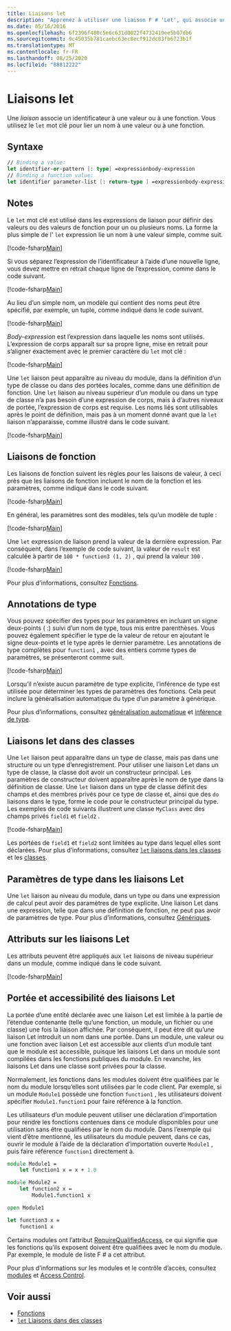 ```yaml
---
title: Liaisons let
description: "Apprenez à utiliser une liaison F # 'Let', qui associe un identificateur à une valeur ou à une fonction."
ms.date: 05/16/2016
ms.openlocfilehash: 6f2396f480c5e6c631d0022f4732419ee5b07db6
ms.sourcegitcommit: 9c45035b781caebc63ec8ecf912dc83fb6723b1f
ms.translationtype: MT
ms.contentlocale: fr-FR
ms.lasthandoff: 08/25/2020
ms.locfileid: "88812222"
---
```

# <a name="let-bindings"></a>Liaisons let

Une *liaison* associe un identificateur à une valeur ou à une fonction. Vous utilisez le `let` mot clé pour lier un nom à une valeur ou à une fonction.

## <a name="syntax"></a>Syntaxe

```fsharp
// Binding a value:
let identifier-or-pattern [: type] =expressionbody-expression
// Binding a function value:
let identifier parameter-list [: return-type ] =expressionbody-expression
```

## <a name="remarks"></a>Notes

Le `let` mot clé est utilisé dans les expressions de liaison pour définir des valeurs ou des valeurs de fonction pour un ou plusieurs noms. La forme la plus simple de l' `let` expression lie un nom à une valeur simple, comme suit.

[!code-fsharp[Main](~/samples/snippets/fsharp/lang-ref-1/snippet1101.fs)]

Si vous séparez l’expression de l’identificateur à l’aide d’une nouvelle ligne, vous devez mettre en retrait chaque ligne de l’expression, comme dans le code suivant.

[!code-fsharp[Main](~/samples/snippets/fsharp/lang-ref-1/snippet1102.fs)]

Au lieu d’un simple nom, un modèle qui contient des noms peut être spécifié, par exemple, un tuple, comme indiqué dans le code suivant.

[!code-fsharp[Main](~/samples/snippets/fsharp/lang-ref-1/snippet1103.fs)]

*Body-expression* est l’expression dans laquelle les noms sont utilisés. L’expression de corps apparaît sur sa propre ligne, mise en retrait pour s’aligner exactement avec le premier caractère du `let` mot clé :

[!code-fsharp[Main](~/samples/snippets/fsharp/lang-ref-1/snippet1104.fs)]

Une `let` liaison peut apparaître au niveau du module, dans la définition d’un type de classe ou dans des portées locales, comme dans une définition de fonction. Une `let` liaison au niveau supérieur d’un module ou dans un type de classe n’a pas besoin d’une expression de corps, mais à d’autres niveaux de portée, l’expression de corps est requise. Les noms liés sont utilisables après le point de définition, mais pas à un moment donné avant que la `let` liaison n’apparaisse, comme illustré dans le code suivant.

[!code-fsharp[Main](~/samples/snippets/fsharp/lang-ref-1/snippet1105.fs)]

## <a name="function-bindings"></a>Liaisons de fonction

Les liaisons de fonction suivent les règles pour les liaisons de valeur, à ceci près que les liaisons de fonction incluent le nom de la fonction et les paramètres, comme indiqué dans le code suivant.

[!code-fsharp[Main](~/samples/snippets/fsharp/lang-ref-1/snippet1106.fs)]

En général, les paramètres sont des modèles, tels qu’un modèle de tuple :

[!code-fsharp[Main](~/samples/snippets/fsharp/lang-ref-1/snippet1107.fs)]

Une `let` expression de liaison prend la valeur de la dernière expression. Par conséquent, dans l’exemple de code suivant, la valeur de `result` est calculée à partir de `100 * function3 (1, 2)` , qui prend la valeur `300` .

[!code-fsharp[Main](~/samples/snippets/fsharp/lang-ref-1/snippet1109.fs)]

Pour plus d’informations, consultez [Fonctions](index.md).

## <a name="type-annotations"></a>Annotations de type

Vous pouvez spécifier des types pour les paramètres en incluant un signe deux-points ( :) suivi d’un nom de type, tous mis entre parenthèses. Vous pouvez également spécifier le type de la valeur de retour en ajoutant le signe deux-points et le type après le dernier paramètre. Les annotations de type complètes pour `function1` , avec des entiers comme types de paramètres, se présenteront comme suit.

[!code-fsharp[Main](~/samples/snippets/fsharp/lang-ref-1/snippet1108.fs)]

Lorsqu’il n’existe aucun paramètre de type explicite, l’inférence de type est utilisée pour déterminer les types de paramètres des fonctions. Cela peut inclure la généralisation automatique du type d’un paramètre à générique.

Pour plus d’informations, consultez [généralisation automatique](../generics/automatic-generalization.md) et [inférence de type](../type-inference.md).

## <a name="let-bindings-in-classes"></a>Liaisons let dans des classes

Une `let` liaison peut apparaître dans un type de classe, mais pas dans une structure ou un type d’enregistrement. Pour utiliser une liaison Let dans un type de classe, la classe doit avoir un constructeur principal. Les paramètres de constructeur doivent apparaître après le nom de type dans la définition de classe. Une `let` liaison dans un type de classe définit des champs et des membres privés pour ce type de classe et, ainsi que des `do` liaisons dans le type, forme le code pour le constructeur principal du type. Les exemples de code suivants illustrent une classe `MyClass` avec des champs privés `field1` et `field2` .

[!code-fsharp[Main](~/samples/snippets/fsharp/lang-ref-1/snippet1110.fs)]

Les portées de `field1` et `field2` sont limitées au type dans lequel elles sont déclarées. Pour plus d’informations, consultez [ `let` liaisons dans les classes](../members/let-bindings-in-classes.md) et les [classes](../classes.md).

## <a name="type-parameters-in-let-bindings"></a>Paramètres de type dans les liaisons Let

Une `let` liaison au niveau du module, dans un type ou dans une expression de calcul peut avoir des paramètres de type explicite. Une liaison Let dans une expression, telle que dans une définition de fonction, ne peut pas avoir de paramètres de type. Pour plus d’informations, consultez [Génériques](../generics/index.md).

## <a name="attributes-on-let-bindings"></a>Attributs sur les liaisons Let

Les attributs peuvent être appliqués aux `let` liaisons de niveau supérieur dans un module, comme indiqué dans le code suivant.

[!code-fsharp[Main](~/samples/snippets/fsharp/lang-ref-1/snippet1111.fs)]

## <a name="scope-and-accessibility-of-let-bindings"></a>Portée et accessibilité des liaisons Let

La portée d’une entité déclarée avec une liaison Let est limitée à la partie de l’étendue contenante (telle qu’une fonction, un module, un fichier ou une classe) une fois la liaison affichée. Par conséquent, il peut être dit qu’une liaison Let introduit un nom dans une portée. Dans un module, une valeur ou une fonction avec liaison Let est accessible aux clients d’un module tant que le module est accessible, puisque les liaisons Let dans un module sont compilées dans les fonctions publiques du module. En revanche, les liaisons Let dans une classe sont privées pour la classe.

Normalement, les fonctions dans les modules doivent être qualifiées par le nom du module lorsqu’elles sont utilisées par le code client. Par exemple, si un module `Module1` possède une fonction `function1` , les utilisateurs doivent spécifier `Module1.function1` pour faire référence à la fonction.

Les utilisateurs d’un module peuvent utiliser une déclaration d’importation pour rendre les fonctions contenues dans ce module disponibles pour une utilisation sans être qualifiées par le nom du module. Dans l’exemple qui vient d’être mentionné, les utilisateurs du module peuvent, dans ce cas, ouvrir le module à l’aide de la déclaration d’importation ouverte `Module1` , puis faire référence `function1` directement à.

```fsharp
module Module1 =
    let function1 x = x + 1.0

module Module2 =
    let function2 x =
        Module1.function1 x

open Module1

let function3 x =
    function1 x
```

Certains modules ont l’attribut [RequireQualifiedAccess](https://fsharp.github.io/fsharp-core-docs/reference/fsharp-core-requirequalifiedaccessattribute.html), ce qui signifie que les fonctions qu’ils exposent doivent être qualifiées avec le nom du module. Par exemple, le module de liste F # a cet attribut.

Pour plus d’informations sur les modules et le contrôle d’accès, consultez [modules](../modules.md) et [Access Control](../access-control.md).

## <a name="see-also"></a>Voir aussi

- [Fonctions](index.md)
- [`let` Liaisons dans des classes](../members/let-bindings-in-classes.md)
